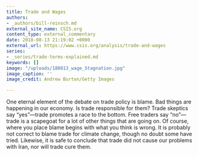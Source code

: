 ```yaml
---
title: Trade and Wages
authors:
- _authors/bill-reinsch.md
external_site_name: CSIS.org
content_type: external_commentary
date: 2018-08-13 21:19:02 +0000
external_url: https://www.csis.org/analysis/trade-and-wages
series:
- _series/trade-terms-explained.md
keywords: []
image: "/uploads/180813_wage_Stagnation.jpg"
image_caption: ''
image_credit: Andrew Burton/Getty Images

---
```

One eternal element of the debate on trade policy is blame. Bad things are happening in our economy. Is trade responsible for them? Trade skeptics say “yes”—trade promotes a race to the bottom. Free traders say “no”—trade is a scapegoat for a lot of other things that are going on. Of course, where you place blame begins with what you think is wrong. It is probably not correct to blame trade for climate change, though no doubt some have tried. Likewise, it is safe to conclude that trade did not cause our problems with Iran, nor will trade cure them.
